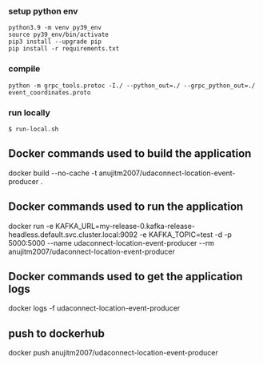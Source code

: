 
### setup python env
```
python3.9 -m venv py39_env
source py39_env/bin/activate
pip3 install --upgrade pip
pip install -r requirements.txt

```

### compile
```
python -m grpc_tools.protoc -I./ --python_out=./ --grpc_python_out=./ event_coordinates.proto
```

### run locally
```
$ run-local.sh
```


## Docker commands used to build the application 
docker build --no-cache -t anujitm2007/udaconnect-location-event-producer .


## Docker commands used to run the application
docker run -e KAFKA_URL=my-release-0.kafka-release-headless.default.svc.cluster.local:9092 -e KAFKA_TOPIC=test -d -p 5000:5000 --name udaconnect-location-event-producer --rm anujitm2007/udaconnect-location-event-producer


## Docker commands used to get the application logs
docker logs -f udaconnect-location-event-producer


## push to dockerhub
docker push anujitm2007/udaconnect-location-event-producer
